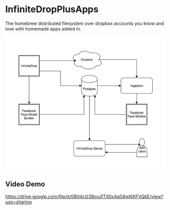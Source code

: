 # InfiniteDropPlusApps
The homebrew distributed filesystem over dropbox accounts you know and love with homemade apps added in.

![alt text](https://raw.githubusercontent.com/WarrenGreen/InfiniteDropPlusApps/master/readmeImages/InfiniteDropPlusApps.png "pipeline")

## Video Demo
https://drive.google.com/file/d/0B04cG3BovJfTX0x4aG8wNXFVQkE/view?usp=sharing
